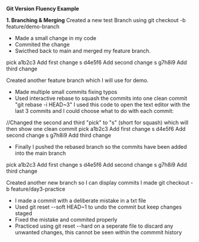 **Git Version Fluency Example**

**1. Branching & Merging**
   Created a new test Branch using git checkout -b feature/demo-branch
   - Made a small change in my code
   - Commited the change
   - Swicthed back to main and merged my feature branch.
  
pick a1b2c3 Add first change
s d4e5f6 Add second change
s g7h8i9 Add third change

   Created another feature branch which I will use for demo.
   - Made multiple small commits fixing typos
   - Used interactive rebase to squash the commits into one clean commit
  "git rebase -i HEAD~3" I used this code to open the text editor with the last 3 commits and I could choose what to do with each commit:

//Changed the second and third "pick" to "s" (short for squash) which will then show one clean commit
    pick a1b2c3 Add first change
    s d4e5f6 Add second change
    s g7h8i9 Add third change

 - Finally I pushed the rebased branch so the commits have been added into the main branch

pick a1b2c3 Add first change
s d4e5f6 Add second change
s g7h8i9 Add third change

   Created another new branch so I can display commits I made git checkout -b feature/day3-practice
   - I made a commit with a deliberate mistake in a txt file
   - Used git reset --soft HEAD~1 to undo the commit but keep changes staged
   - Fixed the mistake and commited properly
   - Practiced using git reset --hard on a seperate file to discard any unwanted changes, this cannot be seen within the commmit history

